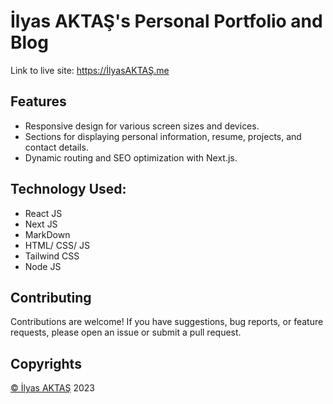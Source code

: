 # İlyas AKTAŞ's Personal Portfolio and Blog
Link to live site: https://İlyasAKTAŞ.me


## Features

- Responsive design for various screen sizes and devices.
- Sections for displaying personal information, resume, projects, and contact details.
- Dynamic routing and SEO optimization with Next.js.

## Technology Used:
- React JS
- Next JS
- MarkDown
- HTML/ CSS/ JS
- Tailwind CSS
- Node JS

## Contributing

Contributions are welcome! If you have suggestions, bug reports, or feature requests, please open an issue or submit a pull request.

## Copyrights

[© İlyas AKTAŞ](https://github.com/İlyas-AKTAŞ1) <a>2023</a>

